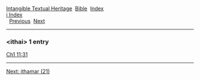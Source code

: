 [Intangible Textual Heritage](../../index)  [Bible](../index) 
[Index](index)   
[i Index](_i_)  
  [Previous](c05983)  [Next](c05985) 

------------------------------------------------------------------------

### &lt;ithai&gt; 1 entry

[Ch1 11:31](../kjv/ch1011.htm#031)  

------------------------------------------------------------------------

[Next: ithamar (21)](c05985)
